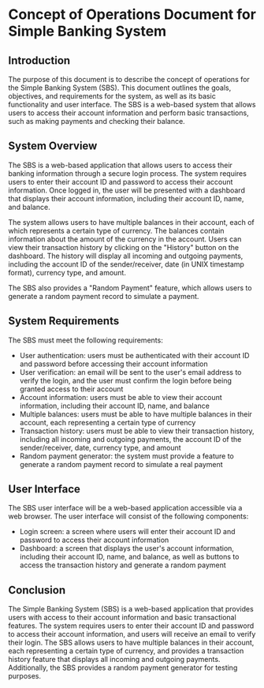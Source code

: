 # Concept of Operations Document for Simple Banking System

## Introduction

The purpose of this document is to describe the concept of operations for the Simple Banking System (SBS). 
This document outlines the goals, objectives, and requirements for the system,
as well as its basic functionality and user interface. 
The SBS is a web-based system that allows users to access their account information and perform basic transactions,
such as making payments and checking their balance.

## System Overview

The SBS is a web-based application that allows users to access their banking information through a secure login process.
The system requires users to enter their account ID and password to access their account information. Once logged in,
the user will be presented with a dashboard that displays their account information,
including their account ID, name, and balance.


The system allows users to have multiple balances in their account, each of which represents a certain type of currency.
The balances contain information about the amount of the currency in the account.
Users can view their transaction history by clicking on the "History" button on the dashboard.
The history will display all incoming and outgoing payments,
including the account ID of the sender/receiver,
date (in UNIX timestamp format), currency type, and amount.

The SBS also provides a "Random Payment" feature, which allows users to
generate a random payment record to simulate a payment.

## System Requirements

The SBS must meet the following requirements:

- User authentication: users must be authenticated with their account ID and password before accessing their account information
- User verification: an email will be sent to the user's email address to verify the login, and the user must confirm the login before being granted access to their account
- Account information: users must be able to view their account information, including their account ID, name, and balance
- Multiple balances: users must be able to have multiple balances in their account, each representing a certain type of currency
- Transaction history: users must be able to view their transaction history, including all incoming and outgoing payments, the account ID of the sender/receiver, date, currency type, and amount
- Random payment generator: the system must provide a feature to generate a random payment record to simulate a real payment

## User Interface

The SBS user interface will be a web-based application accessible via a web browser.
The user interface will consist of the following components:

- Login screen: a screen where users will enter their account ID and password to access their account information
- Dashboard: a screen that displays the user's account information, including their account ID, name, and balance, as well as buttons to access the transaction history and generate a random payment

## Conclusion

The Simple Banking System (SBS) is a web-based application that provides users with access to their account information 
and basic transactional features. The system requires users to enter their account ID 
and password to access their account information, and users will receive an email to verify their login.
The SBS allows users to have multiple balances in their account, each representing a certain type of currency,
and provides a transaction history feature that displays all incoming and outgoing payments.
Additionally, the SBS provides a random payment generator for testing purposes.